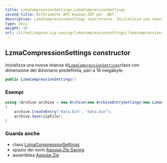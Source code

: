 ```yaml
---
title: LzmaCompressionSettings.LzmaCompressionSettings
second_title: Riferimento API Aspose.ZIP per .NET
description: LzmaCompressionSettings costruttore. Inizializza una nuova istanza diLzmaCompressionSettingsclass con dimensione del dizionario predefinita pari a 16 megabyte.
type: docs
weight: 10
url: /it/net/aspose.zip.saving/lzmacompressionsettings/lzmacompressionsettings/
---
```

## LzmaCompressionSettings constructor

Inizializza una nuova istanza di[`LzmaCompressionSettings`](../)class con dimensione del dizionario predefinita, pari a 16 megabyte.

```csharp
public LzmaCompressionSettings()
```

### Esempi

```csharp
using (Archive archive = new Archive(new ArchiveEntrySettings(new LzmaCompressionSettings())))
{
    archive.CreateEntry("data.bin", "data.bin");
    archive.Save(zipFile);
}
```

### Guarda anche

* class [LzmaCompressionSettings](../)
* spazio dei nomi [Aspose.Zip.Saving](../../lzmacompressionsettings/)
* assemblea [Aspose.Zip](../../../)


